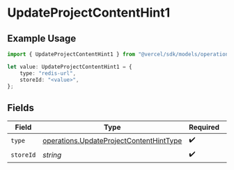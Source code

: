 # UpdateProjectContentHint1

## Example Usage

```typescript
import { UpdateProjectContentHint1 } from "@vercel/sdk/models/operations";

let value: UpdateProjectContentHint1 = {
    type: "redis-url",
    storeId: "<value>",
};
```

## Fields

| Field                                                                                              | Type                                                                                               | Required                                                                                           | Description                                                                                        |
| -------------------------------------------------------------------------------------------------- | -------------------------------------------------------------------------------------------------- | -------------------------------------------------------------------------------------------------- | -------------------------------------------------------------------------------------------------- |
| `type`                                                                                             | [operations.UpdateProjectContentHintType](../../models/operations/updateprojectcontenthinttype.md) | :heavy_check_mark:                                                                                 | N/A                                                                                                |
| `storeId`                                                                                          | *string*                                                                                           | :heavy_check_mark:                                                                                 | N/A                                                                                                |